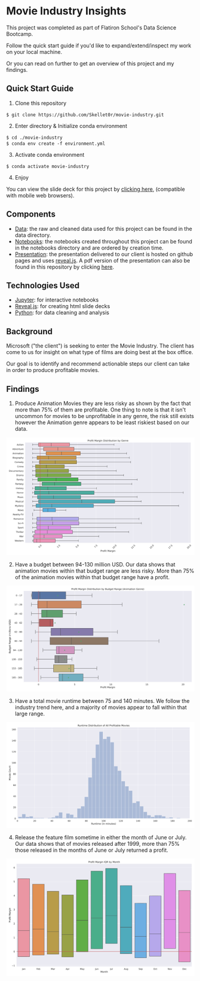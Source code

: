 # Movie Industry Insights

This project was completed as part of Flatiron School's Data Science Bootcamp.

Follow the quick start guide if you'd like to expand/extend/inspect my work
on your local machine.

Or you can read on further to get an overview of this project and my findings.

## Quick Start Guide

1. Clone this repository

```shell
$ git clone https://github.com/Skellet0r/movie-industry.git
```

2. Enter directory & Initialize conda environment

```shell
$ cd ./movie-industry
$ conda env create -f environment.yml
```

3. Activate conda environment

```shell
$ conda activate movie-industry
```

4. Enjoy

You can view the slide deck for this project by [clicking here](https://Skellet0r.github.io/movie-industry/), (compatible with mobile web browsers). 

## Components

- [Data](data/): the raw and cleaned data used for this project can
  be found in the data directory.
- [Notebooks](notebooks/): the notebooks created throughout this
  project can be found in the notebooks directory and are ordered
  by creation time.
- [Presentation](https://Skellet0r.github.io/movie-industry): the
  presentation delivered to our client is hosted on github pages and uses
  [reveal.js](https://revealjs.com/). A pdf version of the presentation can
  also be found in this repository by clicking [here](presentation.pdf).

## Technologies Used

- [Jupyter](https://jupyter.org/): for interactive notebooks
- [Reveal.js](https://revealjs.com/): for creating html slide decks
- [Python](https://www.python.org/): for data cleaning and analysis

## Background

Microsoft ("the client") is seeking to enter the Movie Industry. The client has come to us for insight on what type of films are doing best at the box office.

Our goal is to identify and recommend actionable steps our client can take
in order to produce profitable movies.

## Findings

1. Produce Animation Movies they are less risky as shown by the fact that
   more than 75% of them are profitable. One thing to note is that it isn't
   uncommon for movies to be unprofitable in any genre, the risk still exists
   however the Animation genre appears to be least riskiest based on our
   data.

![Profit Margin Box and Whisker Plot by Genre](docs/figures/profit-margin-dist-genre.svg)

2. Have a budget between 94-130 million USD. Our data shows that
   animation movies within that budget range are less risky. More
   than 75% of the animation movies within that budget range have
   a profit.

![Profit Margin Box and Whisker Plot by Budget for Animation Movies](docs/figures/profit-margin-dist-by-budget-range-animation.svg)

3. Have a total movie runtime between 75 and 140 minutes. We follow the
   industry trend here, and a majority of movies appear to fall within that
   large range.

![Runtime Histogram](docs/figures/runtime-distribution-profitable-movies.svg)

4. Release the feature film sometime in either the month of June or July.
   Our data shows that of movies released after 1999, more than 75% those
   released in the months of June or July returned a profit.
   
![Profit Margin Box Plot by Month Movies Released after 1999](docs/figures/profit-margin-iqr-monthly.svg)